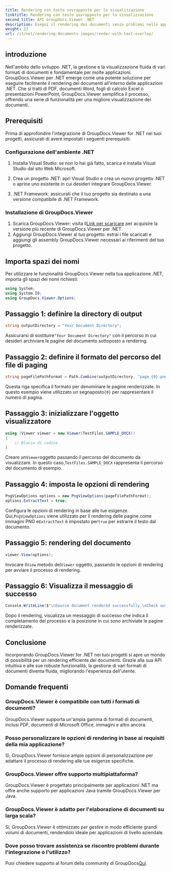 ```yaml
---
title: Rendering con testo sovrapposto per la visualizzazione
linktitle: Rendering con testo sovrapposto per la visualizzazione
second_title: API GroupDocs.Viewer .NET
description: Esegui il rendering dei documenti senza problemi nelle applicazioni .NET con GroupDocs.Viewer, supportando vari formati per una migliore esperienza utente.
weight: 13
url: /it/net/rendering-documents-images/render-with-text-overlay/
---
```

## introduzione
Nell'ambito dello sviluppo .NET, la gestione e la visualizzazione fluida di vari formati di documenti è fondamentale per molte applicazioni. GroupDocs.Viewer per .NET emerge come una potente soluzione per eseguire facilmente il rendering dei documenti all'interno delle applicazioni .NET. Che si tratti di PDF, documenti Word, fogli di calcolo Excel o presentazioni PowerPoint, GroupDocs.Viewer semplifica il processo, offrendo una serie di funzionalità per una migliore visualizzazione dei documenti.
## Prerequisiti
Prima di approfondire l'integrazione di GroupDocs.Viewer for .NET nei tuoi progetti, assicurati di avere impostati i seguenti prerequisiti:
### Configurazione dell'ambiente .NET
1. Installa Visual Studio: se non lo hai già fatto, scarica e installa Visual Studio dal sito Web Microsoft.
   
2. Crea un progetto .NET: apri Visual Studio e crea un nuovo progetto .NET o aprine uno esistente in cui desideri integrare GroupDocs.Viewer.
3. .NET Framework: assicurati che il tuo progetto sia destinato a una versione compatibile di .NET Framework.
### Installazione di GroupDocs.Viewer
1.  Scarica GroupDocs.Viewer: visita il[Link per scaricare](https://releases.groupdocs.com/viewer/net/) per acquisire la versione più recente di GroupDocs.Viewer per .NET.
2. Aggiungi GroupDocs.Viewer al tuo progetto: estrai i file scaricati e aggiungi gli assembly GroupDocs.Viewer necessari ai riferimenti del tuo progetto.

## Importa spazi dei nomi
Per utilizzare le funzionalità GroupDocs.Viewer nella tua applicazione .NET, importa gli spazi dei nomi richiesti:
```csharp
using System;
using System.IO;
using GroupDocs.Viewer.Options;
```

## Passaggio 1: definire la directory di output
```csharp
string outputDirectory = "Your Document Directory";
```
 Assicurarsi di sostituire`"Your Document Directory"` con il percorso in cui desideri archiviare le pagine del documento sottoposto a rendering.
## Passaggio 2: definire il formato del percorso del file di paging
```csharp
string pageFilePathFormat = Path.Combine(outputDirectory, "page_{0}.png");
```
 Questa riga specifica il formato per denominare le pagine renderizzate. In questo esempio viene utilizzato un segnaposto`{0}` per rappresentare il numero di pagina.
## Passaggio 3: inizializzare l'oggetto visualizzatore
```csharp
using (Viewer viewer = new Viewer(TestFiles.SAMPLE_DOCX))
{
    // Blocco di codice
}
```
 Creare un`Viewer`oggetto passando il percorso del documento da visualizzare. In questo caso,`TestFiles.SAMPLE_DOCX` rappresenta il percorso del documento di esempio.
## Passaggio 4: imposta le opzioni di rendering
```csharp
PngViewOptions options = new PngViewOptions(pageFilePathFormat);
options.ExtractText = true;
```
 Configura le opzioni di rendering in base alle tue esigenze. Qui,`PngViewOptions` viene utilizzato per il rendering delle pagine come immagini PNG e`ExtractText` è impostato per`true` per estrarre il testo dal documento.
## Passaggio 5: rendering del documento
```csharp
viewer.View(options);
```
 Invocare il`View` metodo del`Viewer` oggetto, passando le opzioni di rendering per avviare il processo di rendering.
## Passaggio 6: Visualizza il messaggio di successo
```csharp
Console.WriteLine($"\nSource document rendered successfully.\nCheck output in {outputDirectory}.");
```
Dopo il rendering, visualizza un messaggio di successo che indica il completamento del processo e la posizione in cui sono archiviate le pagine renderizzate.

## Conclusione
Incorporando GroupDocs.Viewer for .NET nei tuoi progetti si apre un mondo di possibilità per un rendering efficiente dei documenti. Grazie alla sua API intuitiva e alle sue robuste funzionalità, la gestione di vari formati di documenti diventa fluida, migliorando l'esperienza dell'utente.
## Domande frequenti
### GroupDocs.Viewer è compatibile con tutti i formati di documenti?
GroupDocs.Viewer supporta un'ampia gamma di formati di documenti, inclusi PDF, documenti di Microsoft Office, immagini e altro ancora.
### Posso personalizzare le opzioni di rendering in base ai requisiti della mia applicazione?
Sì, GroupDocs.Viewer fornisce ampie opzioni di personalizzazione per adattare il processo di rendering alle tue esigenze specifiche.
### GroupDocs.Viewer offre supporto multipiattaforma?
GroupDocs.Viewer è progettato principalmente per applicazioni .NET ma offre anche supporto per applicazioni Java tramite GroupDocs.Viewer per Java.
### GroupDocs.Viewer è adatto per l'elaborazione di documenti su larga scala?
Sì, GroupDocs.Viewer è ottimizzato per gestire in modo efficiente grandi volumi di documenti, rendendolo ideale per applicazioni di livello aziendale.
### Dove posso trovare assistenza se riscontro problemi durante l'integrazione o l'utilizzo?
 Puoi chiedere supporto al forum della community di GroupDocs[Qui](https://forum.groupdocs.com/c/viewer/9).